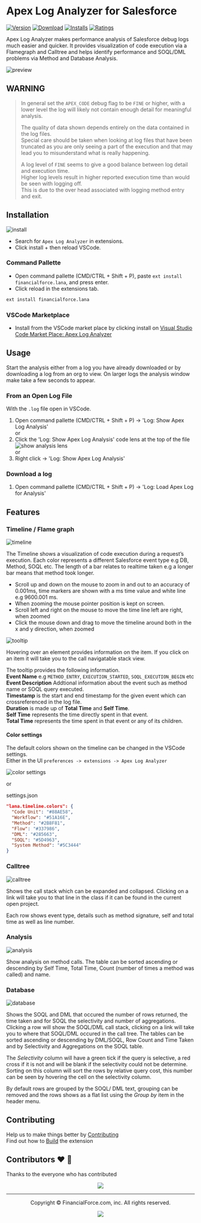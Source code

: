 # Apex Log Analyzer for Salesforce

[![Version](https://vsmarketplacebadges.dev/version-short/financialforce.lana.svg)](https://marketplace.visualstudio.com/items?itemName=financialforce.lana)
[![Download](https://vsmarketplacebadges.dev/downloads-short/financialforce.lana.svg)](https://marketplace.visualstudio.com/items?itemName=financialforce.lana)
[![Installs](https://vsmarketplacebadges.dev/installs-short/financialforce.lana.svg)](https://marketplace.visualstudio.com/items?itemName=financialforce.lana)
[![Ratings](https://vsmarketplacebadges.dev/rating-short/financialforce.lana.svg)](https://marketplace.visualstudio.com/items?itemName=financialforce.lana)

Apex Log Analyzer makes performance analysis of Salesforce debug logs much easier and quicker. It provides visualization of code execution via a Flamegraph and Calltree and helps identify performance and SOQL/DML problems via Method and Database Analysis.

![preview](https://raw.githubusercontent.com/financialforcedev/debug-log-analyzer/main/lana/dist/v1.6/lana-preview.gif)

## WARNING

> In general set the `APEX_CODE` debug flag to be `FINE` or higher, with a lower level the log will likely not contain enough detail for meaningful analysis.
>
> The quality of data shown depends entirely on the data contained in the log files.\
> Special care should be taken when looking at log files that have been truncated as you are only seeing a part of the execution and that may lead you to misunderstand what is really happening.
>
> A log level of `FINE` seems to give a good balance between log detail and execution time.\
> Higher log levels result in higher reported execution time than would be seen with logging off.\
> This is due to the over head associated with logging method entry and exit.

## Installation

![install](https://raw.githubusercontent.com/financialforcedev/debug-log-analyzer/main/lana/dist/images/install-lana.png)

- Search for `Apex Log Analyzer` in extensions.
- Click install + then reload VSCode.

### Command Pallette

- Open command pallette (CMD/CTRL + Shift + P), paste `ext install financialforce.lana`, and press enter.
- Click reload in the extensions tab.

```sh
ext install financialforce.lana
```

### VSCode Marketplace

- Install from the VSCode market place by clicking install on [Visual Studio Code Market Place: Apex Log Analyzer](https://marketplace.visualstudio.com/items?itemName=financialforce.lana)

## Usage

Start the analysis either from a log you have already downloaded or by downloading a log from an org to view.
On larger logs the analysis window make take a few seconds to appear.

### From an Open Log File

With the `.log` file open in VSCode.

1. Open command pallette (CMD/CTRL + Shift + P) -> 'Log: Show Apex Log Analysis'\
   or
1. Click the 'Log: Show Apex Log Analysis' code lens at the top of the file\
   ![show analysis lens](https://raw.githubusercontent.com/financialforcedev/debug-log-analyzer/main/lana/dist/v1.6/showanalysis-lens.png)\
   or
1. Right click -> 'Log: Show Apex Log Analysis'

### Download a log

1. Open command pallette (CMD/CTRL + Shift + P) -> 'Log: Load Apex Log for Analysis'

## Features

### Timeline / Flame graph

![timeline](https://raw.githubusercontent.com/financialforcedev/debug-log-analyzer/main/lana/dist/images/timeline-lana.png)

The Timeline shows a visualization of code execution during a request’s execution. Each color represents a different Salesforce event type e.g DB, Method, SOQL etc. The length of a bar relates to realtime taken e.g a longer bar means that method took longer.

- Scroll up and down on the mouse to zoom in and out to an accuracy of 0.001ms, time markers are shown with a ms time value and white line e.g 9600.001 ms.
- When zooming the mouse pointer position is kept on screen.
- Scroll left and right on the mouse to move the time line left are right, when zoomed
- Click the mouse down and drag to move the timeline around both in the x and y direction, when zoomed

![tooltip](https://raw.githubusercontent.com/financialforcedev/debug-log-analyzer/main/lana/dist/images/tooltip-lana.png)

Hovering over an element provides information on the item. If you click on an item it will take you to the call
navigatable stack view.

The tooltip provides the following information.\
**Event Name** e.g `METHOD_ENTRY`, `EXECUTION_STARTED`, `SOQL_EXECUTION_BEGIN` etc\
**Event Description** Addtional information about the event such as method name or SOQL query executed.\
**Timestamp** is the start and end timestamp for the given event which can crossreferenced in the log file.\
**Duration** is made up of **Total Time** and **Self Time**.\
**Self Time** represents the time directly spent in that event.\
**Total Time** represents the time spent in that event or any of its children.

#### Color settings

The default colors shown on the timeline can be changed in the VSCode settings.\
Either in the UI `preferences -> extensions -> Apex Log Analyzer`

![color settings](https://raw.githubusercontent.com/financialforcedev/debug-log-analyzer/main/lana/dist/images/settings-color-lana.png)

or

settings.json

```json
"lana.timeline.colors": {
  "Code Unit": "#88AE58",
  "Workflow": "#51A16E",
  "Method": "#2B8F81",
  "Flow": "#337986",
  "DML": "#285663",
  "SOQL": "#5D4963",
  "System Method": "#5C3444"
}
```

### Calltree

![calltree](https://raw.githubusercontent.com/financialforcedev/debug-log-analyzer/main/lana/dist/images/calltree-lana.png)

Shows the call stack which can be expanded and collapsed. Clicking on a link will take you to that line in the class if it can be found in the current open project.

Each row shows event type, details such as method signature, self and total time as well as line number.

### Analysis

![analysis](https://raw.githubusercontent.com/financialforcedev/debug-log-analyzer/main/lana/dist/images/analysis-lana.png)

Show analysis on method calls. The table can be sorted ascending or descending by Self Time, Total Time, Count (number of times a method was called) and name.

### Database

![database](https://raw.githubusercontent.com/financialforcedev/debug-log-analyzer/main/lana/dist/v1.6/db-lana.png)

Shows the SOQL and DML that occured the number of rows returned, the time taken and for SOQL the selectivity and number of aggregations.
Clicking a row will show the SOQL/DML call stack, clicking on a link will take you to where that SOQL/DML occured in the call tree.
The tables can be sorted ascending or descending by DML/SOQL, Row Count and Time Taken and by Selectivity and Aggregations on the SOQL table.

The _Selectivity_ column will have a green tick if the query is selective, a red cross if it is not and will be blank if the selectivity could not be determine. Sorting on this column will sort the rows by relative query cost, this number can be seen by hovering the cell on the selectivity column.

By default rows are grouped by the SOQL/ DML text, grouping can be removed and the rows shows as a flat list using the _Group by_ item in the header menu.

## Contributing

Help us to make things better by [Contributing](https://raw.githubusercontent.com/financialforcedev/debug-log-analyzer/main/lana/CONTRIBUTING.md)\
Find out how to [Build](https://raw.githubusercontent.com/financialforcedev/debug-log-analyzer/main/lana/BUILDING.md) the extension

## Contributors &#10084; &#128591;

Thanks to the everyone who has contributed

<p align="center">
  <a href="https://github.com/financialforcedev/debug-log-analyzer/graphs/contributors">
    <img src="https://contrib.rocks/image?repo=financialforcedev/debug-log-analyzer&max=25" />
  </a>
</p>

---

<p align="center">
Copyright &copy; FinancialForce.com, inc. All rights reserved.
</p>
<p align="center">
  <a href="https://opensource.org/licenses/BSD-3-Clause">
    <img src="https://img.shields.io/badge/License-BSD_3--Clause-blue.svg?style=flat-square"/>
  </a>
</p>
